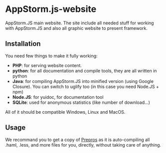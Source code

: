 AppStorm.js-website
===================

AppStorm.JS main website. The site include all needed stuff for working with AppStorm.JS
and also all graphic website to present framework.



Installation
------------
You need few things to make it fully working:

  * __PHP__: for serving website content.
  * __python__: for all documentation and compile tools, they are all written in python
  * __Java__: for compiling AppStorm.JS into minified version (using Google Closure). You can switch to uglify too (in this case you need Node.JS + npm)
  * __Node.JS__: for yuidoc, for documentation tool
  * __SQLite__: used for anonymous statistics (like number of download...)

All of it should be compatible Windows, Linux and MacOS.



Usage
-----
We recommand you to get a copy of [Prepros](http://alphapixels.com/prepros/) as it is auto-compiling all .haml, .less, and more files for you, directly, without taking care of anything.
